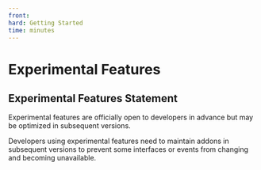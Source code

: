 ```yaml
--- 
front: 
hard: Getting Started 
time: minutes 
--- 
```


# <span id="Experimental Features"></span>Experimental Features 

## Experimental Features Statement 

Experimental features are officially open to developers in advance but may be optimized in subsequent versions. 

Developers using experimental features need to maintain addons in subsequent versions to prevent some interfaces or events from changing and becoming unavailable. 

